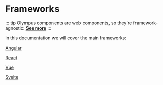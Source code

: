 # Frameworks

::: tip Olympus components are web components, so they're framework-agnostic:
[**See more**](https://custom-elements-everywhere.com/)
:::

in this documentation we will cover the main frameworks:

[Angular](/frameworks/angular)

[React](/frameworks/react)

[Vue](/frameworks/vue)

[Svelte](/frameworks/svelte)
